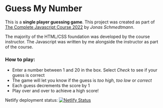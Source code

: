 # Guess My Number

This is a **single player guessing game**. This project was created as part of [The Complete Javascript Course  2022](https://www.udemy.com/course/the-complete-javascript-course/) by *Jonas Schmedtmann*.

The majority of the HTML/CSS foundation was developed by the course instructor. The Javascript was written by me alongside the instructor as part of the course.

### How to play:

- Enter a number between 1 and 20 in the box. Select *Check* to see if your guess is correct
- The game will let you know if the guess is *too high*, *too low* or *correct*
- Each guess decrements the score by 1
- Play over and over to achieve a high score!

Netlify deployment status:
[![Netlify Status](https://api.netlify.com/api/v1/badges/f0131bcc-5882-4090-b986-b7cdd5940e75/deploy-status)](https://app.netlify.com/sites/guessmynumber-isaacg/deploys)
